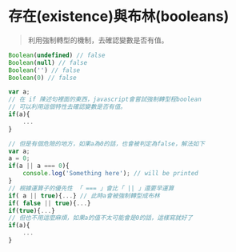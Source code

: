 # 存在(existence)與布林(booleans)

> 利用強制轉型的機制，去確認變數是否有值。

```javascript
Boolean(undefined) // false
Boolean(null) // false
Boolean('') // false
Boolean(0) // false
```

```javascript
var a;
// 在 if 陳述句裡面的東西，javascript會嘗試強制轉型程boolean
// 可以利用這個特性去確認變數是否有值。
if(a){
	...
}
```

```javascript
// 但是有個危險的地方，如果a為0的話，也會被判定為false，解法如下
var a;
a = 0;
if(a || a === 0){
	console.log('Something here'); // will be printed
}
// 根據運算子的優先性 「 === 」會比「 || 」還要早運算
if( a || true){...} // 此時a會被強制轉型成布林
if( false || true){...}
if(true){...}
// 但也不用這麼麻煩，如果a的值不太可能會是0的話，這樣寫就好了
if(a){
	...
}

```

